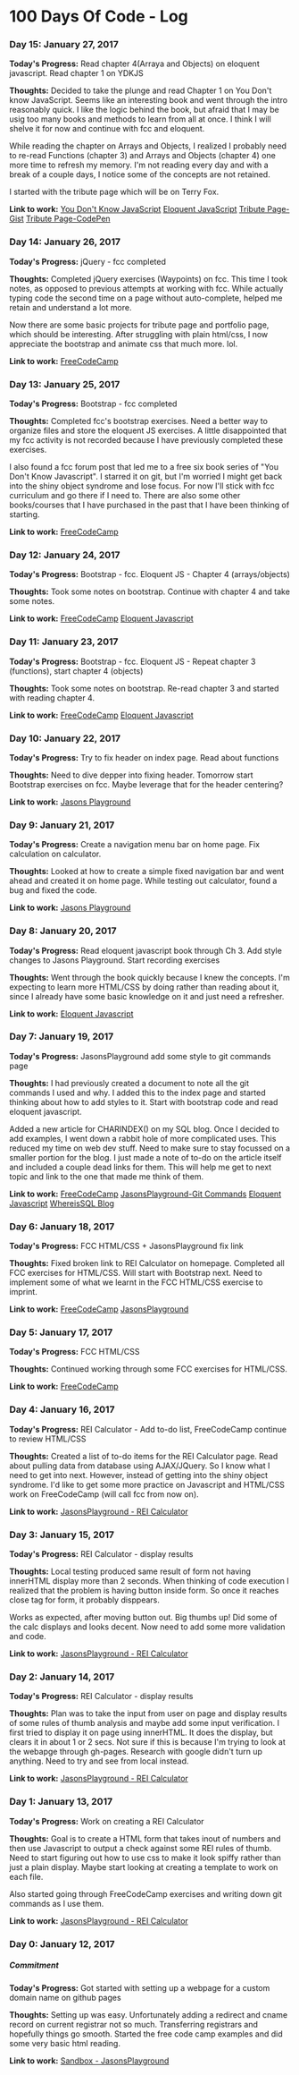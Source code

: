 # 100 Days Of Code - Log

### Day 15: January 27, 2017

**Today's Progress:** Read chapter 4(Arraya and Objects) on eloquent javascript. Read chapter 1 on YDKJS

**Thoughts:** Decided to take the plunge and read Chapter 1 on You Don't know JavaScript. Seems like an interesting book and went through the intro reasonably quick. I like the logic behind the book, but afraid that I may be usig too many books and methods to learn from all at once. I think I will shelve it for now and continue with fcc and eloquent.

While reading the chapter on Arrays and Objects, I realized I probably need to re-read Functions (chapter 3) and Arrays and Objects (chapter 4) one more time to refresh my memory. I'm not reading every day and with a break of a couple days, I notice some of the concepts are not retained.

I started with the tribute page which will be on Terry Fox.

**Link to work:** [You Don't Know JavaScript](https://github.com/whereissql/You-Dont-Know-JS)
[Eloquent JavaScript](http://eloquentjavascript.net/)
[Tribute Page-Gist](https://gist.github.com/whereissql/a4f6db5831b4622f3540c9743e7530a7)
[Tribute Page-CodePen](http://codepen.io/whereisSQL/full/BpwqKq/)


### Day 14: January 26, 2017

**Today's Progress:** jQuery - fcc completed

**Thoughts:** Completed jQuery exercises (Waypoints) on fcc. This time I took notes, as opposed to previous attempts at working with fcc. While actually typing code the second time on a page without auto-complete, helped me retain and understand a lot more.

Now there are some basic projects for tribute page and portfolio page, which should be interesting. After struggling with plain html/css, I now appreciate the bootstrap and animate css that much more. lol.

**Link to work:** [FreeCodeCamp](https://www.freecodecamp.com/whereissql)


### Day 13: January 25, 2017

**Today's Progress:** Bootstrap - fcc completed

**Thoughts:** Completed fcc's bootstrap exercises. Need a better way to organize files and store the eloquent JS exercises. A little disappointed that my fcc activity is not recorded because I have previously completed these exercises.

I also found a fcc forum post that led me to a free six book series of "You Don't Know Javascript". I starred it on git, but I'm worried I might get back into the shiny object syndrome and lose focus. For now I'll stick with fcc curriculum and go there if I need to. There are also some other books/courses that I have purchased in the past that I have been thinking of starting.

**Link to work:** [FreeCodeCamp](https://www.freecodecamp.com/whereissql)


### Day 12: January 24, 2017

**Today's Progress:** Bootstrap - fcc. Eloquent JS - Chapter 4 (arrays/objects)

**Thoughts:** Took some notes on bootstrap. Continue with chapter 4 and take some notes.

**Link to work:** [FreeCodeCamp](https://www.freecodecamp.com/whereissql)
[Eloquent Javascript](http://eloquentjavascript.net/)

### Day 11: January 23, 2017

**Today's Progress:** Bootstrap - fcc. Eloquent JS - Repeat chapter 3 (functions), start chapter 4 (objects)

**Thoughts:** Took some notes on bootstrap. Re-read chapter 3 and started with reading chapter 4.

**Link to work:** [FreeCodeCamp](https://www.freecodecamp.com/whereissql)
[Eloquent Javascript](http://eloquentjavascript.net/)

### Day 10: January 22, 2017

**Today's Progress:** Try to fix header on index page. Read about functions

**Thoughts:** Need to dive depper into fixing header. Tomorrow start Bootstrap exercises on fcc. Maybe leverage that for the header centering?

**Link to work:** [Jasons Playground](https://www.whereissql.github.io/JasonsPlayground/)

### Day 9: January 21, 2017

**Today's Progress:** Create a navigation menu bar on home page. Fix calculation on calculator. 

**Thoughts:** Looked at how to create a simple fixed navigation bar and went ahead and created it on home page. While testing out calculator, found a bug and fixed the code.

**Link to work:** [Jasons Playground](https://www.whereissql.github.io/JasonsPlayground/)


### Day 8: January 20, 2017

**Today's Progress:** Read eloquent javascript book through Ch 3. Add style changes to Jasons Playground. Start recording exercises 

**Thoughts:** Went through the book quickly because I knew the concepts. I'm expecting to learn more HTML/CSS by doing rather than reading about it, since I already have some basic knowledge on it and just need a refresher.

**Link to work:** [Eloquent Javascript](http://eloquentjavascript.net/)

### Day 7: January 19, 2017

**Today's Progress:** JasonsPlayground add some style to git commands page

**Thoughts:** I had previously created a document to note all the git commands I used and why. I added this to the index page and started thinking about how to add styles to it. Start with bootstrap code and read eloquent javascript.

Added a new article for CHARINDEX() on my SQL blog. Once I decided to add examples, I went down a rabbit hole of more complicated uses. This reduced my time on web dev stuff. Need to make sure to stay focussed on a smaller portion for the blog. I just made a note of to-do on the article itself and included a couple dead links for them. This will help me get to next topic and link to the one that made me think of them.

**Link to work:** [FreeCodeCamp](https://www.freecodecamp.com/whereissql)
[JasonsPlayground-Git Commands](https://whereissql.github.io/JasonsPlayground/git-commands.html)
[Eloquent Javascript](http://eloquentjavascript.net/)
[WhereisSQL Blog](http://www.whereissql.com/?p=182)

### Day 6: January 18, 2017

**Today's Progress:** FCC HTML/CSS + JasonsPlayground fix link

**Thoughts:** Fixed broken link to REI Calculator on homepage. Completed all FCC exercises for HTML/CSS. Will start with Bootstrap next. Need to implement some of what we learnt in the FCC HTML/CSS exercise to imprint.

**Link to work:** [FreeCodeCamp](https://www.freecodecamp.com/whereissql)
[JasonsPlayground](https://whereissql.github.io/JasonsPlayground/)


### Day 5: January 17, 2017

**Today's Progress:** FCC HTML/CSS

**Thoughts:** Continued working through some FCC exercises for HTML/CSS.

**Link to work:** [FreeCodeCamp](https://www.freecodecamp.com/whereissql)

### Day 4: January 16, 2017

**Today's Progress:** REI Calculator - Add to-do list, FreeCodeCamp continue to review HTML/CSS

**Thoughts:** Created a list of to-do items for the REI Calculator page. Read about pulling data from database using AJAX/JQuery. So I know what I need to get into next. However, instead of getting into the shiny object syndrome. I'd like to get some more practice on Javascript and HTML/CSS work on FreeCodeCamp (will call fcc from now on).

**Link to work:** [JasonsPlayground - REI Calculator](https://whereissql.github.io/JasonsPlayground/rei-quick-calculator.html)

### Day 3: January 15, 2017

**Today's Progress:** REI Calculator - display results

**Thoughts:** Local testing produced same result of form not having innerHTML display more than 2 seconds. When thinking of code execution I realized that the problem is having button inside form. So once it reaches close tag for form, it probably disppears.

Works as expected, after moving button out. Big thumbs up! Did some of the calc displays and looks decent. Now need to add some more validation and code.

**Link to work:** [JasonsPlayground - REI Calculator](https://whereissql.github.io/JasonsPlayground/rei-quick-calculator.html)

### Day 2: January 14, 2017

**Today's Progress:** REI Calculator - display results

**Thoughts:** Plan was to take the input from user on page and display results of some rules of thumb analysis and maybe add some input verification. I first tried to display it on page using innerHTML. It does the display, but clears it in about 1 or 2 secs. Not sure if this is because I'm trying to look at the webapge through gh-pages. Research with google didn't turn up anything. Need to try and see from local instead.

**Link to work:** [JasonsPlayground - REI Calculator](https://whereissql.github.io/JasonsPlayground/rei-quick-calculator.html)

### Day 1: January 13, 2017

**Today's Progress:** Work on creating a REI Calculator

**Thoughts:** Goal is to create a HTML form that takes inout of numbers and then use Javascript to output a check against some REI rules of thumb. Need to start figuring out how to use css to make it look spiffy rather than just a plain display. Maybe start looking at creating a template to work on each file.

Also started going through FreeCodeCamp exercises and writing down git commands as I use them.

**Link to work:** [JasonsPlayground - REI Calculator](https://whereissql.github.io/JasonsPlayground/rei-quick-calculator.html)

### Day 0: January 12, 2017
##### Commitment

**Today's Progress:** Got started with setting up a webpage for a custom domain name on github pages 

**Thoughts:** Setting up was easy. Unfortunately adding a redirect and cname record on current registrar not so much. Transferring registrars and hopefully things go smooth. Started the free code camp examples and did some very basic html reading.

**Link to work:** [Sandbox - JasonsPlayground](https://whereissql.github.io/JasonsPlayground/)
